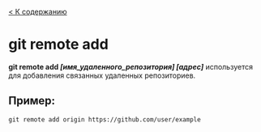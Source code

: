 [< К содержанию](../readme.md)

# git remote add

__git remote add *[имя_удаленного_репозитория] [адрес]*__ используется для добавления связанных удаленных репозиториев.

## Пример:

```
git remote add origin https://github.com/user/example
```